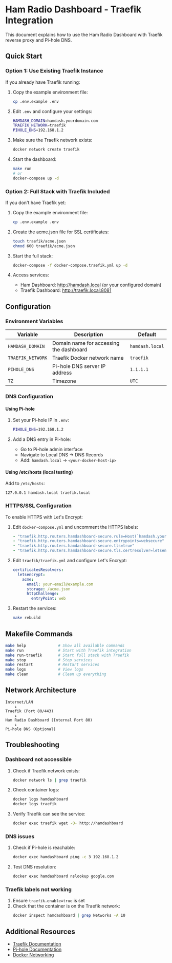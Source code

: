 # Ham Radio Dashboard - Traefik Integration

This document explains how to use the Ham Radio Dashboard with Traefik reverse proxy and Pi-hole DNS.

## Quick Start

### Option 1: Use Existing Traefik Instance

If you already have Traefik running:

1. Copy the example environment file:
   ```bash
   cp .env.example .env
   ```

2. Edit `.env` and configure your settings:
   ```bash
   HAMDASH_DOMAIN=hamdash.yourdomain.com
   TRAEFIK_NETWORK=traefik
   PIHOLE_DNS=192.168.1.2
   ```

3. Make sure the Traefik network exists:
   ```bash
   docker network create traefik
   ```

4. Start the dashboard:
   ```bash
   make run
   # or
   docker-compose up -d
   ```

### Option 2: Full Stack with Traefik Included

If you don't have Traefik yet:

1. Copy the example environment file:
   ```bash
   cp .env.example .env
   ```

2. Create the acme.json file for SSL certificates:
   ```bash
   touch traefik/acme.json
   chmod 600 traefik/acme.json
   ```

3. Start the full stack:
   ```bash
   docker-compose -f docker-compose.traefik.yml up -d
   ```

4. Access services:
   - Ham Dashboard: http://hamdash.local (or your configured domain)
   - Traefik Dashboard: http://traefik.local:8081

## Configuration

### Environment Variables

| Variable | Description | Default |
|----------|-------------|---------|
| `HAMDASH_DOMAIN` | Domain name for accessing the dashboard | `hamdash.local` |
| `TRAEFIK_NETWORK` | Traefik Docker network name | `traefik` |
| `PIHOLE_DNS` | Pi-hole DNS server IP address | `1.1.1.1` |
| `TZ` | Timezone | `UTC` |

### DNS Configuration

#### Using Pi-hole

1. Set your Pi-hole IP in `.env`:
   ```bash
   PIHOLE_DNS=192.168.1.2
   ```

2. Add a DNS entry in Pi-hole:
   - Go to Pi-hole admin interface
   - Navigate to Local DNS → DNS Records
   - Add: `hamdash.local` → `<your-docker-host-ip>`

#### Using /etc/hosts (local testing)

Add to `/etc/hosts`:
```
127.0.0.1 hamdash.local traefik.local
```

### HTTPS/SSL Configuration

To enable HTTPS with Let's Encrypt:

1. Edit `docker-compose.yml` and uncomment the HTTPS labels:
   ```yaml
   - "traefik.http.routers.hamdashboard-secure.rule=Host(`hamdash.yourdomain.com`)"
   - "traefik.http.routers.hamdashboard-secure.entrypoints=websecure"
   - "traefik.http.routers.hamdashboard-secure.tls=true"
   - "traefik.http.routers.hamdashboard-secure.tls.certresolver=letsencrypt"
   ```

2. Edit `traefik/traefik.yml` and configure Let's Encrypt:
   ```yaml
   certificatesResolvers:
     letsencrypt:
       acme:
         email: your-email@example.com
         storage: /acme.json
         httpChallenge:
           entryPoint: web
   ```

3. Restart the services:
   ```bash
   make rebuild
   ```

## Makefile Commands

```bash
make help              # Show all available commands
make run               # Start with Traefik integration
make run-traefik       # Start full stack with Traefik
make stop              # Stop services
make restart           # Restart services
make logs              # View logs
make clean             # Clean up everything
```

## Network Architecture

```
Internet/LAN
    ↓
Traefik (Port 80/443)
    ↓
Ham Radio Dashboard (Internal Port 80)
    ↓
Pi-hole DNS (Optional)
```

## Troubleshooting

### Dashboard not accessible

1. Check if Traefik network exists:
   ```bash
   docker network ls | grep traefik
   ```

2. Check container logs:
   ```bash
   docker logs hamdashboard
   docker logs traefik
   ```

3. Verify Traefik can see the service:
   ```bash
   docker exec traefik wget -O- http://hamdashboard
   ```

### DNS issues

1. Check if Pi-hole is reachable:
   ```bash
   docker exec hamdashboard ping -c 3 192.168.1.2
   ```

2. Test DNS resolution:
   ```bash
   docker exec hamdashboard nslookup google.com
   ```

### Traefik labels not working

1. Ensure `traefik.enable=true` is set
2. Check that the container is on the Traefik network:
   ```bash
   docker inspect hamdashboard | grep Networks -A 10
   ```

## Additional Resources

- [Traefik Documentation](https://doc.traefik.io/traefik/)
- [Pi-hole Documentation](https://docs.pi-hole.net/)
- [Docker Networking](https://docs.docker.com/network/)

